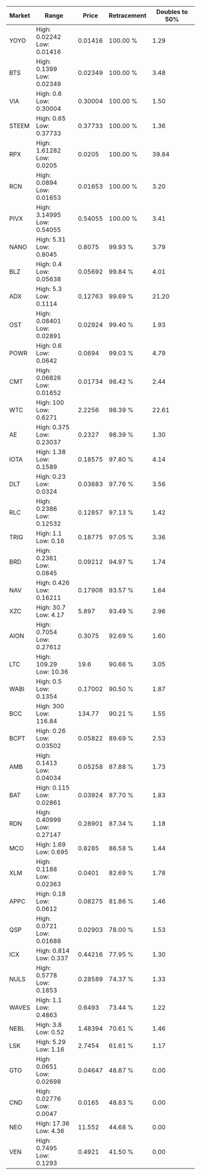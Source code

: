 | Market | Range | Price| Retracement | Doubles to 50% |
| --- | --- | --- | --- | --- |
| YOYO | High: 0.02242<br />Low: 0.01416 | 0.01416 | 100.00 % | 1.29 |
| BTS | High: 0.1399<br />Low: 0.02349 | 0.02349 | 100.00 % | 3.48 |
| VIA | High: 0.6<br />Low: 0.30004 | 0.30004 | 100.00 % | 1.50 |
| STEEM | High: 0.65<br />Low: 0.37733 | 0.37733 | 100.00 % | 1.36 |
| RPX | High: 1.61282<br />Low: 0.0205 | 0.0205 | 100.00 % | 39.84 |
| RCN | High: 0.0894<br />Low: 0.01653 | 0.01653 | 100.00 % | 3.20 |
| PIVX | High: 3.14995<br />Low: 0.54055 | 0.54055 | 100.00 % | 3.41 |
| NANO | High: 5.31<br />Low: 0.8045 | 0.8075 | 99.93 % | 3.79 |
| BLZ | High: 0.4<br />Low: 0.05638 | 0.05692 | 99.84 % | 4.01 |
| ADX | High: 5.3<br />Low: 0.1114 | 0.12763 | 99.69 % | 21.20 |
| OST | High: 0.08401<br />Low: 0.02891 | 0.02924 | 99.40 % | 1.93 |
| POWR | High: 0.6<br />Low: 0.0642 | 0.0694 | 99.03 % | 4.79 |
| CMT | High: 0.06826<br />Low: 0.01652 | 0.01734 | 98.42 % | 2.44 |
| WTC | High: 100<br />Low: 0.6271 | 2.2256 | 98.39 % | 22.61 |
| AE | High: 0.375<br />Low: 0.23037 | 0.2327 | 98.39 % | 1.30 |
| IOTA | High: 1.38<br />Low: 0.1589 | 0.18575 | 97.80 % | 4.14 |
| DLT | High: 0.23<br />Low: 0.0324 | 0.03683 | 97.76 % | 3.56 |
| RLC | High: 0.2386<br />Low: 0.12532 | 0.12857 | 97.13 % | 1.42 |
| TRIG | High: 1.1<br />Low: 0.16 | 0.18775 | 97.05 % | 3.36 |
| BRD | High: 0.2361<br />Low: 0.0845 | 0.09212 | 94.97 % | 1.74 |
| NAV | High: 0.426<br />Low: 0.16211 | 0.17908 | 93.57 % | 1.64 |
| XZC | High: 30.7<br />Low: 4.17 | 5.897 | 93.49 % | 2.96 |
| AION | High: 0.7054<br />Low: 0.27612 | 0.3075 | 92.69 % | 1.60 |
| LTC | High: 109.29<br />Low: 10.36 | 19.6 | 90.66 % | 3.05 |
| WABI | High: 0.5<br />Low: 0.1354 | 0.17002 | 90.50 % | 1.87 |
| BCC | High: 300<br />Low: 116.84 | 134.77 | 90.21 % | 1.55 |
| BCPT | High: 0.26<br />Low: 0.03502 | 0.05822 | 89.69 % | 2.53 |
| AMB | High: 0.1413<br />Low: 0.04034 | 0.05258 | 87.88 % | 1.73 |
| BAT | High: 0.115<br />Low: 0.02861 | 0.03924 | 87.70 % | 1.83 |
| RDN | High: 0.40999<br />Low: 0.27147 | 0.28901 | 87.34 % | 1.18 |
| MCO | High: 1.69<br />Low: 0.695 | 0.8285 | 86.58 % | 1.44 |
| XLM | High: 0.1188<br />Low: 0.02363 | 0.0401 | 82.69 % | 1.78 |
| APPC | High: 0.18<br />Low: 0.0612 | 0.08275 | 81.86 % | 1.46 |
| QSP | High: 0.0721<br />Low: 0.01688 | 0.02903 | 78.00 % | 1.53 |
| ICX | High: 0.814<br />Low: 0.337 | 0.44216 | 77.95 % | 1.30 |
| NULS | High: 0.5778<br />Low: 0.1853 | 0.28589 | 74.37 % | 1.33 |
| WAVES | High: 1.1<br />Low: 0.4863 | 0.6493 | 73.44 % | 1.22 |
| NEBL | High: 3.8<br />Low: 0.52 | 1.48394 | 70.61 % | 1.46 |
| LSK | High: 5.29<br />Low: 1.16 | 2.7454 | 61.61 % | 1.17 |
| GTO | High: 0.0651<br />Low: 0.02698 | 0.04647 | 48.87 % | 0.00 |
| CND | High: 0.02776<br />Low: 0.0047 | 0.0165 | 48.83 % | 0.00 |
| NEO | High: 17.36<br />Low: 4.36 | 11.552 | 44.68 % | 0.00 |
| VEN | High: 0.7495<br />Low: 0.1293 | 0.4921 | 41.50 % | 0.00 |
